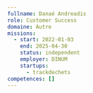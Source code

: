 ```yaml
---
fullname: Danaé Andreadis
role: Customer Success
domaine: Autre
missions:
  - start: 2022-01-03
    end: 2025-04-30
    status: independent
    employer: DINUM
    startups:
      - trackdechets
competences: []
---
```

